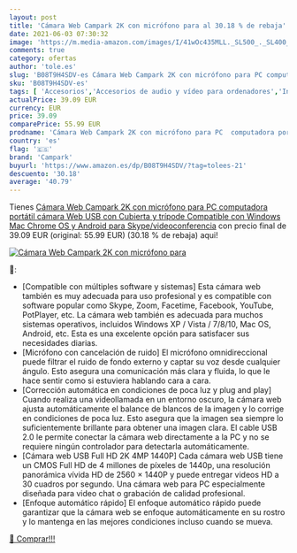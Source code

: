 ```yaml
---
layout: post
title: 'Cámara Web Campark 2K con micrófono para al 30.18 % de rebaja'
date: 2021-06-03 07:30:32
image: 'https://m.media-amazon.com/images/I/41wOc435MLL._SL500_._SL400_.jpg'
comments: true
category: ofertas
author: 'tole.es'
slug: 'B08T9H4SDV-es Cámara Web Campark 2K con micrófono para PC computadora...'
sku: 'B08T9H4SDV-es'
tags: [ 'Accesorios','Accesorios de audio y vídeo para ordenadores','Informática','Webcams y telefonía VoIP','android','campark', ]
actualPrice: 39.09 EUR
currency: EUR
price: 39.09
comparePrice: 55.99 EUR
prodname: 'Cámara Web Campark 2K con micrófono para PC  computadora portátil  cámara Web USB con Cubierta y trípode  Compatible con Windows  Mac Chrome OS y Android  para Skype/videoconferencia'
country: 'es'
flag: '🇪🇸'
brand: 'Campark'
buyurl: 'https://www.amazon.es/dp/B08T9H4SDV/?tag=tolees-21'
descuento: '30.18'
average: '40.79'
---
```


Tienes [Cámara Web Campark 2K con micrófono para PC  computadora portátil  cámara Web USB con Cubierta y trípode  Compatible con Windows  Mac Chrome OS y Android  para Skype/videoconferencia](https://www.amazon.es/dp/B08T9H4SDV/?tag=tolees-21) con precio final de  39.09 EUR (original: 55.99 EUR) (30.18 %  de rebaja) aqui!

[![Cámara Web Campark 2K con micrófono para](https://m.media-amazon.com/images/I/41wOc435MLL._SL500_._SL400_.jpg)](https://www.amazon.es/dp/B08T9H4SDV/?tag=tolees-21)

🔎:

- [Compatible con múltiples software y sistemas] Esta cámara web también es muy adecuada para uso profesional y es compatible con software popular como Skype, Zoom, Facetime, Facebook, YouTube, PotPlayer, etc. La cámara web también es adecuada para muchos sistemas operativos, incluidos Windows XP / Vista / 7/8/10, Mac OS, Android, etc. Esta es una excelente opción para satisfacer sus necesidades diarias.
- [Micrófono con cancelación de ruido] El micrófono omnidireccional puede filtrar el ruido de fondo externo y captar su voz desde cualquier ángulo. Esto asegura una comunicación más clara y fluida, lo que le hace sentir como si estuviera hablando cara a cara.
- [Corrección automática en condiciones de poca luz y plug and play] Cuando realiza una videollamada en un entorno oscuro, la cámara web ajusta automáticamente el balance de blancos de la imagen y lo corrige en condiciones de poca luz. Esto asegura que la imagen sea siempre lo suficientemente brillante para obtener una imagen clara. El cable USB 2.0 le permite conectar la cámara web directamente a la PC y no se requiere ningún controlador para detectarla automáticamente.
- [Cámara web USB Full HD 2K 4MP 1440P] Cada cámara web USB tiene un CMOS Full HD de 4 millones de píxeles de 1440p, una resolución panorámica vívida HD de 2560 × 1440P y puede entregar videos HD a 30 cuadros por segundo. Una cámara web para PC especialmente diseñada para video chat o grabación de calidad profesional.
- [Enfoque automático rápido] El enfoque automático rápido puede garantizar que la cámara web se enfoque automáticamente en su rostro y lo mantenga en las mejores condiciones incluso cuando se mueva.

[🛒 Comprar!!!](https://www.amazon.es/dp/B08T9H4SDV/?tag=tolees-21)

